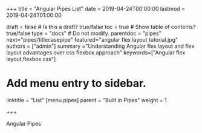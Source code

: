 +++
title = "Angular Pipes List"
date = 2019-04-24T00:00:00
lastmod = 2019-04-24T01:00:00

draft = false  # Is this a draft? true/false
toc = true  # Show table of contents? true/false
type = "docs"  # Do not modify.
parentdoc = "pipes"
next="pipes/titlecasepipe"
featured="angular flex layout tutorial.jpg"
authors = ["admin"]
summary ="Understanding Angular flex layout and flex layout advantages over css flexbox approach"
keywords=["Angular flex layout,flexbox css"]

# Add menu entry to sidebar.

linktitle = "List"
[menu.pipes]
  parent = "Built in Pipes"
  weight = 1

+++

Angular Pipes 